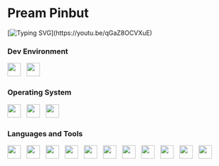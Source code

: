 # Pream Pinbut

[![Typing SVG](https://readme-typing-svg.demolab.com?font=Fira+Code&weight=700&duration=2500&pause=1000&repeat=false&color=FF008BFF&width=435&lines=I+will+fall+in+%22Love%22+more+and+more.)](https://youtu.be/qGaZ8OCVXuE)

### Dev Environment
<a href="https://github.com/momozahara/dev/">
  <img align="left" width="30px" style="padding-right:10px;" src="https://cdn.jsdelivr.net/gh/devicons/devicon/icons/windows8/windows8-original.svg" />
</a>
<a href="https://github.com/momozahara/dotfile/">
  <img align="left" width="30px" style="padding-right:10px;" src="https://avatars.githubusercontent.com/u/4673648" />
</a>
<br/>

#

### Operating System

<a href="https://www.microsoft.com/">
  <img align="left" width="30px" style="padding-right:10px;" src="https://cdn.jsdelivr.net/gh/devicons/devicon/icons/windows8/windows8-original.svg" />
</a>
<a href="https://archlinux.org/">
  <img align="left" width="30px" style="padding-right:10px;" src="https://avatars.githubusercontent.com/u/4673648" />
</a>
<a href="https://ubuntu.com/">
  <img align="left" width="30px" style="padding-right:10px;" src="https://cdn.jsdelivr.net/gh/devicons/devicon/icons/ubuntu/ubuntu-plain.svg" />
</a>
<br/>

#

### Languages and Tools
<a href="https://nodejs.org/">
  <img align="left" width="30px" style="padding-right:10px;" src="https://cdn.jsdelivr.net/gh/devicons/devicon/icons/nodejs/nodejs-original.svg" />
</a>
<a href="https://www.ecma-international.org/publications-and-standards/standards/ecma-262/">
  <img align="left" width="30px" style="padding-right:10px;" src="https://cdn.jsdelivr.net/gh/devicons/devicon/icons/javascript/javascript-original.svg" />
</a>
<a href="https://www.typescriptlang.org/">
  <img align="left" width="30px" style="padding-right:10px;" src="https://cdn.jsdelivr.net/gh/devicons/devicon/icons/typescript/typescript-original.svg" />
</a>
<a href="https://reactjs.org/">
  <img align="left" width="30px" style="padding-right:10px;" src="https://cdn.jsdelivr.net/gh/devicons/devicon/icons/react/react-original.svg" />
</a>
<a href="https://nextjs.org/">
  <img align="left" width="30px" style="padding-right:10px;" src="https://cdn.jsdelivr.net/gh/devicons/devicon/icons/nextjs/nextjs-original.svg" />
</a>
<a href="https://tailwindcss.com/">
  <img align="left" width="30px" style="padding-right:10px;" src="https://cdn.jsdelivr.net/gh/devicons/devicon/icons/tailwindcss/tailwindcss-plain.svg" />
</a>
<a href="https://isocpp.org/">
  <img align="left" width="30px" style="padding-right:10px;" src="https://cdn.jsdelivr.net/gh/devicons/devicon/icons/cplusplus/cplusplus-original.svg" />
</a>
<a href="https://learn.microsoft.com/en-us/dotnet/csharp/">
  <img align="left" width="30px" style="padding-right:10px;" src="https://cdn.jsdelivr.net/gh/devicons/devicon/icons/csharp/csharp-original.svg" />
</a>
<a href="https://www.rust-lang.org/">
  <img align="left" width="30px" style="padding-right:10px;" src="https://cdn.jsdelivr.net/gh/devicons/devicon/icons/rust/rust-plain.svg" />
</a>
<a href="https://www.docker.com/">
  <img align="left" width="30px" style="padding-right:10px;" src="https://cdn.jsdelivr.net/gh/devicons/devicon/icons/docker/docker-plain.svg" />
</a>
<a href="https://kubernetes.io/">
  <img align="left" width="30px" style="padding-right:10px;" src="https://cdn.jsdelivr.net/gh/devicons/devicon/icons/kubernetes/kubernetes-plain.svg" />
</a>

<!--
**momozahara/momozahara** is a ✨ _special_ ✨ repository because its `README.md` (this file) appears on your GitHub profile.

Here are some ideas to get you started:

- 🔭 I’m currently working on ...
- 🌱 I’m currently learning ...
- 👯 I’m looking to collaborate on ...
- 🤔 I’m looking for help with ...
- 💬 Ask me about ...
- 📫 How to reach me: ...
- 😄 Pronouns: ...
- ⚡ Fun fact: ...
-->
